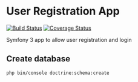 # User Registration App

[![Build Status](https://travis-ci.org/PlatinumTechSolutions/user-registration-app.svg)](https://travis-ci.org/PlatinumTechSolutions/user-registration-app) [![Coverage Status](https://coveralls.io/repos/github/PlatinumTechSolutions/user-registration-app/badge.svg)](https://coveralls.io/github/PlatinumTechSolutions/user-registration-app)

Symfony 3 app to allow user registration and login

## Create database

```
php bin/console doctrine:schema:create
```
